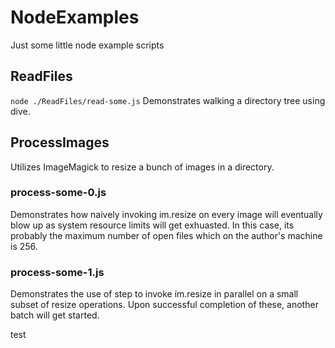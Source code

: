 # NodeExamples

Just some little node example scripts

## ReadFiles

`
    node ./ReadFiles/read-some.js
`
Demonstrates walking a directory tree using dive.

## ProcessImages

Utilizes ImageMagick to resize a bunch of images in a directory.

### process-some-0.js

Demonstrates how naively invoking im.resize on every image will eventually blow up as system resource limits will get exhuasted. In this case, its probably the maximum number of open files which on the author's machine is 256.

### process-some-1.js

Demonstrates the use of step to invoke im.resize in parallel on a small subset of resize operations. Upon successful completion of these, another batch will get started.

test
